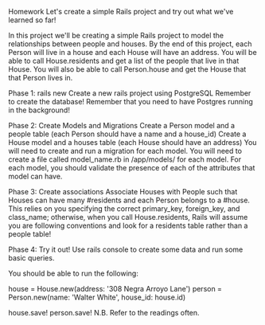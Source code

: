 Homework
Let's create a simple Rails project and try out what we've learned so far!

In this project we'll be creating a simple Rails project to model the relationships between people and houses. By the end of this project, each Person will live in a house and each House will have an address. You will be able to call House.residents and get a list of the people that live in that House. You will also be able to call Person.house and get the House that that Person lives in.

Phase 1: rails new
Create a new rails project using PostgreSQL
Remember to create the database!
Remember that you need to have Postgres running in the background!

Phase 2: Create Models and Migrations
Create a Person model and a people table (each Person should have a name and a house_id)
Create a House model and a houses table (each House should have an address)
You will need to create and run a migration for each model.
You will need to create a file called model_name.rb in /app/models/ for each model.
For each model, you should validate the presence of each of the attributes that model can have.


Phase 3: Create associations
Associate Houses with People such that Houses can have many #residents and each Person belongs to a #house.
This relies on you specifying the correct primary_key, foreign_key, and class_name; otherwise, when you call House.residents, Rails will assume you are following conventions and look for a residents table rather than a people table!

Phase 4: Try it out!
Use rails console to create some data and run some basic queries.

You should be able to run the following:

house = House.new(address: '308 Negra Arroyo Lane')
person = Person.new(name: 'Walter White', house_id: house.id)

house.save!
person.save!
N.B. Refer to the readings often.

